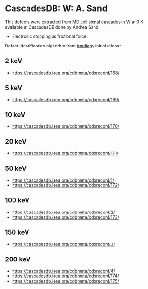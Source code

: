 # CascadesDB: W: A. Sand
This defects were extracted from MD collisional cascades in W at 0 K available at CascadesDB done by Andrea Sand.
- Electronic stopping as frictional force.

Defect identification algorithm from [irradiapy](https://github.com/acgc99/irradiapy/blob/8f69a0b398b336811f71d742d816e5ca909054c4/irradiapy/analysis/defectsfinderold.py) initial release.

## 2 keV
- https://cascadesdb.iaea.org/cdbmeta/cdbrecord/168/

## 5 keV
- https://cascadesdb.iaea.org/cdbmeta/cdbrecord/169/

## 10 keV
- https://cascadesdb.iaea.org/cdbmeta/cdbrecord/170/

## 20 keV
- https://cascadesdb.iaea.org/cdbmeta/cdbrecord/171/

## 50 keV
- https://cascadesdb.iaea.org/cdbmeta/cdbrecord/1/
- https://cascadesdb.iaea.org/cdbmeta/cdbrecord/172/

## 100 keV
- https://cascadesdb.iaea.org/cdbmeta/cdbrecord/2/
- https://cascadesdb.iaea.org/cdbmeta/cdbrecord/173/

## 150 keV
- https://cascadesdb.iaea.org/cdbmeta/cdbrecord/3/

## 200 keV
- https://cascadesdb.iaea.org/cdbmeta/cdbrecord/4/
- https://cascadesdb.iaea.org/cdbmeta/cdbrecord/174/
- https://cascadesdb.iaea.org/cdbmeta/cdbrecord/175/
